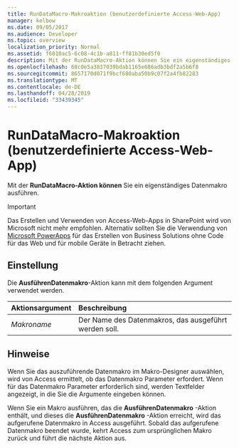 ```yaml
---
title: RunDataMacro-Makroaktion (benutzerdefinierte Access-Web-App)
manager: kelbow
ms.date: 09/05/2017
ms.audience: Developer
ms.topic: overview
localization_priority: Normal
ms.assetid: f6010ac5-6c08-4c1b-a811-ff81b30ed5f0
description: Mit der RunDataMacro-Aktion können Sie ein eigenständiges Datenmakro ausführen.
ms.openlocfilehash: 68c0e5a3837039bdab1165e686adb3bdf2a5b6f8
ms.sourcegitcommit: 8657170d071f9bcf680aba50b9c07f2a4fb82283
ms.translationtype: MT
ms.contentlocale: de-DE
ms.lasthandoff: 04/28/2019
ms.locfileid: "33439345"
---
```

# <a name="rundatamacro-macro-action-access-custom-web-app"></a>RunDataMacro-Makroaktion (benutzerdefinierte Access-Web-App)

Mit der **RunDataMacro-Aktion können** Sie ein eigenständiges Datenmakro ausführen. 
  
> [!IMPORTANT]
> Das Erstellen und Verwenden von Access-Web-Apps in SharePoint wird von Microsoft nicht mehr empfohlen. Alternativ sollten Sie die Verwendung von [Microsoft PowerApps](https://powerapps.microsoft.com/en-us/) für das Erstellen von Business Solutions ohne Code für das Web und für mobile Geräte in Betracht ziehen. 
  
## <a name="setting"></a>Einstellung

Die **AusführenDatenmakro**-Aktion kann mit dem folgenden Argument verwendet werden. 
  
|**Aktionsargument**|**Beschreibung**|
|:-----|:-----|
| _Makroname_ <br/> |Der Name des Datenmakros, das ausgeführt werden soll.  <br/> |
   
## <a name="remarks"></a>Hinweise

Wenn Sie das auszuführende Datenmakro im Makro-Designer auswählen, wird von Access ermittelt, ob das Datenmakro Parameter erfordert. Wenn für das Datenmakro Parameter erforderlich sind, werden Textfelder angezeigt, in die Sie die Argumente eingeben können.
  
Wenn Sie ein Makro ausführen, das die **AusführenDatenmakro** -Aktion enthält, und dieses die **AusführenDatenmakro** -Aktion erreicht, wird das aufgerufene Datenmakro in Access ausgeführt. Sobald das aufgerufene Datenmakro beendet wurde, kehrt Access zum ursprünglichen Makro zurück und führt die nächste Aktion aus. 
  

